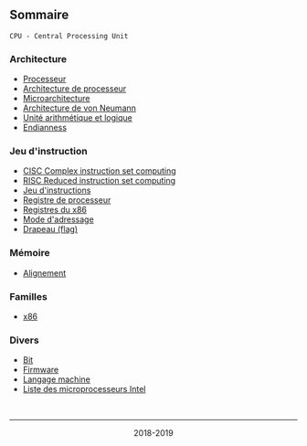 
## Sommaire

```
CPU - Central Processing Unit
```

### Architecture

* [Processeur](https://fr.wikipedia.org/wiki/Processeur)
* [Architecture de processeur](https://fr.wikipedia.org/wiki/Architecture_de_processeur)
* [Microarchitecture](https://fr.wikipedia.org/wiki/Microarchitecture)
* [Architecture de von Neumann](https://fr.wikipedia.org/wiki/Architecture_de_von_Neumann)
* [Unité arithmétique et logique](https://fr.wikipedia.org/wiki/Unit%C3%A9_arithm%C3%A9tique_et_logique)
* [Endianness](https://fr.wikipedia.org/wiki/Endianness)


### Jeu d'instruction

* [CISC Complex instruction set computing](https://fr.wikipedia.org/wiki/Complex_instruction_set_computing)
* [RISC Reduced instruction set computing](https://fr.wikipedia.org/wiki/Reduced_instruction_set_computing)
* [Jeu d'instructions](https://fr.wikipedia.org/wiki/Jeu_d%27instructions)
* [Registre de processeur](https://fr.wikipedia.org/wiki/Registre_de_processeur)
* [Registres du x86](https://fr.wikipedia.org/wiki/Registres_du_x86)
* [Mode d'adressage](https://fr.wikipedia.org/wiki/Mode_d%27adressage)
* [Drapeau (flag)](https://fr.wikipedia.org/wiki/Drapeau_(informatique))

### Mémoire

* [Alignement](https://fr.wikipedia.org/wiki/Alignement_en_m%C3%A9moire)

### Familles

* [x86](https://fr.wikipedia.org/wiki/X86)


### Divers

* [Bit](https://fr.wikipedia.org/wiki/Bit)
* [Firmware](https://fr.wikipedia.org/wiki/Firmware)
* [Langage machine](https://fr.wikipedia.org/wiki/Langage_machine)
* [Liste des microprocesseurs Intel](https://fr.wikipedia.org/wiki/Liste_des_microprocesseurs_Intel)

<br/>

<hr/>

<p align="center">2018-2019</p>

